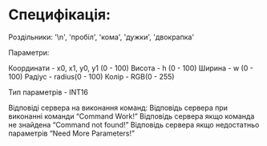 # Специфікація:

Роздільники:
'\n',
'пробіл',
'кома',
'дужки',
'двокрапка'

Параметри:

Координати - x0, x1, y0, y1 (0 - 100)
Висота - h (0 - 100)
Ширина - w (0 - 100)
Радіус - radius(0 - 100)
Колір - RGB(0 - 255)

Тип параметрів - INT16

Відповіді сервера на виконання команд:
Відповідь сервера при виконанні команди “Command Work!”
Відповідь сервера якщо команда не знайдена “Command not found!”
Відповідь сервера якщо недостатньо параметрів “Need More Parameters!”
